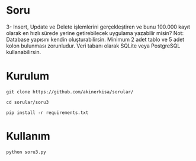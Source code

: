 # Soru
3- Insert, Update ve Delete işlemlerini gerçekleştiren ve bunu 100.000 kayıt olarak
en hızlı sürede yerine getirebilecek uygulama yazabilir misin? Not: Database yapısını
kendin oluşturabilirsin. Minimum 2 adet tablo ve 5 adet kolon bulunması zorunludur.
Veri tabanı olarak SQLite veya PostgreSQL kullanabilirsin.

# Kurulum
<p><code>git clone https://github.com/akinerkisa/sorular/</code></p>
<p><code>cd sorular/soru3</code></p>
<p><code>pip install -r requirements.txt</code></p>

# Kullanım
<p><code>python soru3.py</code></p>
